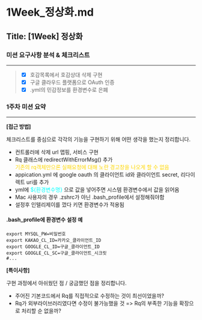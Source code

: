 # 1Week_정상화.md

## Title: [1Week] 정상화

### 미션 요구사항 분석 & 체크리스트

---
> - [x] 호감목록에서  호감상대 삭제 구현
>- [x] 구글 클라우드 플랫폼으로 OAuth 인증
>- [x] .yml의 민감정보를 환경변수로 은폐

### 1주차 미션 요약

---

**[접근 방법]**

체크리스트를 중심으로 각각의 기능을 구현하기 위해 어떤 생각을 했는지 정리합니다.
- 컨트롤러에 삭제 url 맵핑, 서비스 구현
- Rq 클래스에 redirectWithErrorMsg() 추가<br/><span style="color:gold">기존의 rq객체만으론 실패요청에 대해 노란 경고창을 나오게 할 수 없음</span>
- appication.yml 에 google oauth 의 클라이언트 id와 클라이언트 secret, 리다이렉트 uri를 추가
- yml에 <span style="color:cyan">${환경변수명}</span> 으로 값을 넣어주면 시스템 환경변수에서 값을 읽어옴
- Mac 사용자의 경우 .zshrc가 아닌 .bash_profile에서 설정해줘야함
- 설정후 인텔리제이를 껐다 키면 환경변수가 적용됨

#### .bash_profile에 환경변수 설정 예

 ```shell
 export MYSQL_PW=비밀번호
 export KAKAO_CL_ID=카카오_클라이언트_ID
 export GOOGLE_CL_ID=구글_클라이언트_ID
 export GOOGLE_CL_SC=구글_클라이언트_시크릿
 #...
 ```
**[특이사항]**

구현 과정에서 아쉬웠던 점 / 궁금했던 점을 정리합니다.

- 주어진 기본코드에서 Rq를 직접적으로 수정하는 것이 최선이었을까?
- Rq가 외부라이브러리였다면 수정이 불가능했을 것 => Rq의 부족한 기능을 확장으로 처리할 순 없을까?